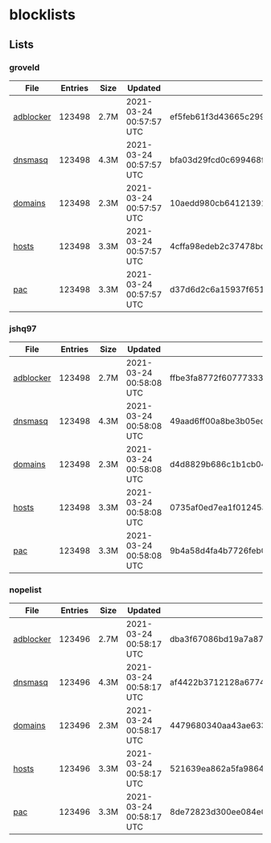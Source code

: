 # blocklists

## Lists

### groveld

|File|Entries|Size|Updated|Hash|
|-|-|-|-|-|
|[adblocker](https://raw.githubusercontent.com/groveld/blocklists/lists/groveld/adblocker.txt)|123498|2.7M|2021-03-24 00:57:57 UTC|ef5feb61f3d43665c2998a670f9783fe47f93d54aed02a05948ddb8f57baefaf|
|[dnsmasq](https://raw.githubusercontent.com/groveld/blocklists/lists/groveld/dnsmasq.txt)|123498|4.3M|2021-03-24 00:57:57 UTC|bfa03d29fcd0c699468f4fbe3ca0c0e550f6e0565f9083c2b3a3403d2761771e|
|[domains](https://raw.githubusercontent.com/groveld/blocklists/lists/groveld/domains.txt)|123498|2.3M|2021-03-24 00:57:57 UTC|10aedd980cb64121391db98fb364ce5423fdff10f91d0189f338b65afb3f7dcc|
|[hosts](https://raw.githubusercontent.com/groveld/blocklists/lists/groveld/hosts.txt)|123498|3.3M|2021-03-24 00:57:57 UTC|4cffa98edeb2c37478bdfc6239d866e6a77b4af64a7342d5521361596098e857|
|[pac](https://raw.githubusercontent.com/groveld/blocklists/lists/groveld/pac.txt)|123498|3.3M|2021-03-24 00:57:57 UTC|d37d6d2c6a15937f651b03517d372dc5311555c89414cd6fa95c8475aec77c3b|

### jshq97

|File|Entries|Size|Updated|Hash|
|-|-|-|-|-|
|[adblocker](https://raw.githubusercontent.com/groveld/blocklists/lists/jshq97/adblocker.txt)|123498|2.7M|2021-03-24 00:58:08 UTC|ffbe3fa8772f60777333e4c73a073b5c182528e36037b5a4a823b31bd720aa4d|
|[dnsmasq](https://raw.githubusercontent.com/groveld/blocklists/lists/jshq97/dnsmasq.txt)|123498|4.3M|2021-03-24 00:58:08 UTC|49aad6ff00a8be3b05ed61053b464f34904c7047df0a867571ec4901bf9bd01b|
|[domains](https://raw.githubusercontent.com/groveld/blocklists/lists/jshq97/domains.txt)|123498|2.3M|2021-03-24 00:58:08 UTC|d4d8829b686c1b1cb0418b71ddac859be3476fa7363baac03354cffcd8bac055|
|[hosts](https://raw.githubusercontent.com/groveld/blocklists/lists/jshq97/hosts.txt)|123498|3.3M|2021-03-24 00:58:08 UTC|0735af0ed7ea1f01245a8ee3f9a6e60af843bcc993d583216e06af3888ee82d5|
|[pac](https://raw.githubusercontent.com/groveld/blocklists/lists/jshq97/pac.txt)|123498|3.3M|2021-03-24 00:58:08 UTC|9b4a58d4fa4b7726feb08bd664874991d978e66f7376bbc0655a837ed5ceaea7|

### nopelist

|File|Entries|Size|Updated|Hash|
|-|-|-|-|-|
|[adblocker](https://raw.githubusercontent.com/groveld/blocklists/lists/nopelist/adblocker.txt)|123496|2.7M|2021-03-24 00:58:17 UTC|dba3f67086bd19a7a87c523e70bdce60b058b09f0e31bb6ab150442e7b8bbe31|
|[dnsmasq](https://raw.githubusercontent.com/groveld/blocklists/lists/nopelist/dnsmasq.txt)|123496|4.3M|2021-03-24 00:58:17 UTC|af4422b3712128a6774076d747b22181152525f59b28c163ffaf794b02616b97|
|[domains](https://raw.githubusercontent.com/groveld/blocklists/lists/nopelist/domains.txt)|123496|2.3M|2021-03-24 00:58:17 UTC|4479680340aa43ae63343bde6963808d99de59bb6865cce41552d09e5a431dcc|
|[hosts](https://raw.githubusercontent.com/groveld/blocklists/lists/nopelist/hosts.txt)|123496|3.3M|2021-03-24 00:58:17 UTC|521639ea862a5fa9864ab244ff3dd9f35f2976385f339f55dc4ea19996180f85|
|[pac](https://raw.githubusercontent.com/groveld/blocklists/lists/nopelist/pac.txt)|123496|3.3M|2021-03-24 00:58:17 UTC|8de72823d300ee084e07baeed2a293db0033367aa4bd1f5862a2beaf3a163dc0|
